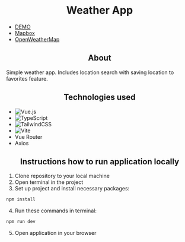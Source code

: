 <h1 align="center">Weather App</h1>

- [DEMO](https://edgergard.github.io/vue-weather-app/)
- [Mapbox](https://www.mapbox.com/)
- [OpenWeatherMap](https://openweathermap.org/)

<h2 align="center">About</h2>

  Simple weather app. Includes location search with saving location to favorites feature.

<h2 align="center">Technologies used</h2>

- ![Vue.js](https://img.shields.io/badge/vuejs-%2335495e.svg?style=for-the-badge&logo=vuedotjs&logoColor=%234FC08D)
- ![TypeScript](https://img.shields.io/badge/typescript-%23007ACC.svg?style=for-the-badge&logo=typescript&logoColor=white)
- ![TailwindCSS](https://img.shields.io/badge/tailwindcss-%2338B2AC.svg?style=for-the-badge&logo=tailwind-css&logoColor=white)
- ![Vite](https://img.shields.io/badge/vite-%23646CFF.svg?style=for-the-badge&logo=vite&logoColor=white)
- Vue Router
- Axios

<h2 align="center">Instructions how to run application locally</h2>

1. Clone repository to your local machine
2. Open terminal in the project
3. Set up project and install necessary packages:

```bash
npm install
```

4. Run these commands in terminal:

```bash
npm run dev
```

5. Open application in your browser
